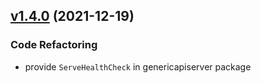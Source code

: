 
<a name="v1.4.0"></a>
## [v1.4.0](https://github.com/marmotedu/iam/compare/v1.2.0...v1.4.0) (2021-12-19)

### Code Refactoring

* provide `ServeHealthCheck` in genericapiserver package

